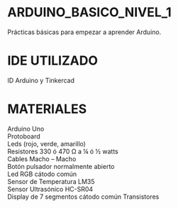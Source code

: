 # ARDUINO_BASICO_NIVEL_1
Prácticas básicas para empezar a aprender Arduino. 

# IDE UTILIZADO                                                                                                                                                           
ID Arduino y Tinkercad

# MATERIALES
Arduino Uno                                                                                                                                                      
Protoboard                                                                                                                                                     
Leds (rojo, verde, amarillo)                                                                                                                                             
Resistores 330 ó 470 Ω a ¼ ó ½ watts                                                                                                                              
Cables Macho – Macho                                                                                                                             
Botón pulsador normalmente abierto                                                                                                                             
Led RGB cátodo común                                                                                                                             
Sensor de Temperatura LM35                                                                                                                             
Sensor Ultrasónico HC-SR04                                                                                                                             
Display de 7 segmentos cátodo común
Transistores                                                                                                                                                                                                                                                                    

